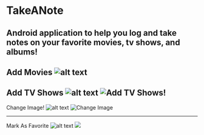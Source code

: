 # TakeANote
## Android application to help you log and take notes on your favorite movies, tv shows, and albums!

Add Movies
![alt text](https://github.com/codemasa/TakeANote/blob/master/ExampleImages/AddMovie.png "Add Movies!" )
[](https://github.com/codemasa/TakeANote/blob/master/ExampleImages/AddedMovie.png "Add Movies!" )
---
Add TV Shows
![alt text](https://github.com/codemasa/TakeANote/blob/master/ExampleImages/AddTVShow.png "Add TV Shows!" )
![](https://github.com/codemasa/TakeANote/blob/master/ExampleImages/AddedTVShow.png "Add TV Shows!" )
---
Change Image!
![alt text](https://github.com/codemasa/TakeANote/blob/master/ExampleImages/ChangeImage.png "Change Image")
![](https://github.com/codemasa/TakeANote/blob/master/ExampleImages/ImageChanged.png "Change Image" )

---
Mark As Favorite
![alt text](https://github.com/codemasa/TakeANote/blob/master/ExampleImages/PopupMenu.png "Favorite them!")
![](https://github.com/codemasa/TakeANote/blob/master/ExampleImages/Favorite.png)

